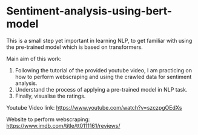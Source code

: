 # Sentiment-analysis-using-bert-model

This is a small step yet important in learning NLP, to get familiar with using the pre-trained model which is based on transformers.

Main aim of this work: 
1. Following the tutorial of the provided youtube video, I am practicing on how to perform webscraping and using the crawled data for sentiment analysis.
2. Understand the process of applying a pre-trained model in NLP task.
3. Finally, visualise the ratings.

Youtube Video link: https://www.youtube.com/watch?v=szczpgOEdXs

Website to perform webscraping: https://www.imdb.com/title/tt0111161/reviews/ 
